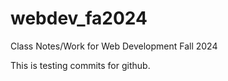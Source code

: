 # webdev_fa2024
Class Notes/Work for Web Development Fall 2024

This is testing commits for github.
